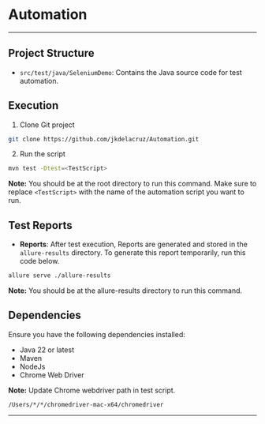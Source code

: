 # Automation

---

## Project Structure

- `src/test/java/SeleniumDemo`: Contains the Java source code for test automation.

## Execution

1. Clone Git project
```bash
git clone https://github.com/jkdelacruz/Automation.git
```
2. Run the script
```bash
mvn test -Dtest=<TestScript>
```
**Note:** You should be at the root directory to run this command.
Make sure to replace `<TestScript>` with the name of the automation script you want to run.

## Test Reports

- **Reports**: After test execution, Reports are generated and stored in the `allure-results` directory.
  To generate this report temporarily, run this code below.

```bash
allure serve ./allure-results
```
**Note:** You should be at the allure-results directory to run this command.

## Dependencies

Ensure you have the following dependencies installed:

- Java 22 or latest
- Maven
- NodeJs
- Chrome Web Driver

**Note:** Update Chrome webdriver path in test script.
```declarative
/Users/*/*/chromedriver-mac-x64/chromedriver
```

---
